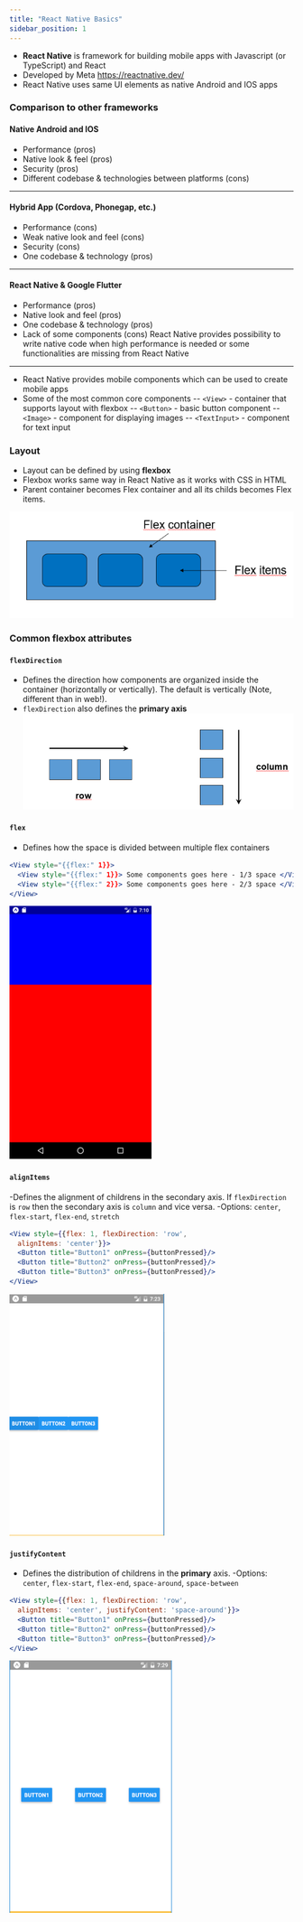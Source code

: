 ```yaml
---
title: "React Native Basics"
sidebar_position: 1
---
```

- **React Native** is framework for building mobile apps with Javascript (or TypeScript) and React
- Developed by Meta https://reactnative.dev/
- React Native uses same UI elements as native Android and IOS apps


### Comparison to other frameworks

#### Native Android and IOS
- Performance (pros)
- Native look & feel (pros)
- Security (pros)
- Different codebase & technologies between platforms (cons)

---
#### Hybrid App (Cordova, Phonegap, etc.)

- Performance (cons)
- Weak native look and feel (cons)
- Security (cons)
- One codebase & technology (pros)
---
#### React Native & Google Flutter
- Performance (pros)
- Native look and feel (pros)
- One codebase & technology (pros)
- Lack of some components (cons)
React Native provides possibility to write native code when high performance is needed or some functionalities are missing from React Native
---

- React Native provides mobile components which can be used to create mobile apps
- Some of the most common core components
--  `<View>` - container that supports layout with flexbox
--  `<Button>` - basic button component
--  `<Image>` - component for displaying images
--  `<TextInput>` - component for text input


### Layout
- Layout can be defined by using **flexbox**
- Flexbox works same way in React Native as it works with CSS in HTML
- Parent container becomes Flex container and all its childs becomes Flex items.

![](img/flexbox.PNG)

### Common flexbox attributes

#### **`flexDirection`**

- Defines the direction how components are organized inside the container (horizontally or vertically). The default is vertically (Note, different than in web!).
- `flexDirection` also defines the **primary axis**
  ![](img/flexdirection.PNG)

#### **`flex`**

- Defines how the space is divided between multiple flex containers

```jsx
<View style="{{flex:" 1}}>
  <View style="{{flex:" 1}}> Some components goes here - 1/3 space </View>
  <View style="{{flex:" 2}}> Some components goes here - 2/3 space </View>
</View>
```
![w:300 bg right](img/flex.PNG)

#### **`alignItems`**
-Defines the alignment of childrens in the secondary axis. If `flexDirection` is `row` then the secondary axis is `column` and vice versa.
-Options: `center`, `flex-start`, `flex-end`, `stretch`

```jsx
<View style={{flex: 1, flexDirection: 'row',
  alignItems: 'center'}}>
  <Button title="Button1" onPress={buttonPressed}/>
  <Button title="Button2" onPress={buttonPressed}/>
  <Button title="Button3" onPress={buttonPressed}/>
</View>
```

![w:300 bg right](img/alignitems.png)


#### **`justifyContent`**
- Defines the distribution of childrens in the **primary** axis.
  -Options: `center`, `flex-start`, `flex-end`, `space-around`,
  `space-between`

```jsx
<View style={{flex: 1, flexDirection: 'row',
  alignItems: 'center', justifyContent: 'space-around'}}>
  <Button title="Button1" onPress={buttonPressed}/>
  <Button title="Button2" onPress={buttonPressed}/>
  <Button title="Button3" onPress={buttonPressed}/>
</View>
```

![w:300 bg right](img/justifycontent.png)